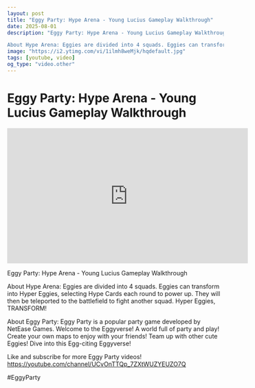 ```yaml
---
layout: post
title: "Eggy Party: Hype Arena - Young Lucius Gameplay Walkthrough"
date: 2025-08-01
description: "Eggy Party: Hype Arena - Young Lucius Gameplay Walkthrough

About Hype Arena: Eggies are divided into 4 squads. Eggies can transform into Hyper Eggies, ..."
image: "https://i2.ytimg.com/vi/1ilmh8weMjk/hqdefault.jpg"
tags: [youtube, video]
og_type: "video.other"
---
```


<script type="application/ld+json">
{
  "@context": "http://schema.org",
  "@type": "VideoObject",
  "name": "Eggy Party: Hype Arena - Young Lucius Gameplay Walkthrough",
  "description": "Eggy Party: Hype Arena - Young Lucius Gameplay Walkthrough\n\nAbout Hype Arena: Eggies are divided into 4 squads. Eggies can transform into Hyper Eggies, selecting Hype Cards each round to power up. They will then be teleported to the battlefield to fight another squad. Hyper Eggies, TRANSFORM!\n\nAbout Eggy Party: Eggy Party is a popular party game developed by NetEase Games. Welcome to the Eggyverse! A world full of party and play! Create your own maps to enjoy with your friends! Team up with other cute Eggies! Dive into this Egg-citing Eggyverse!\n\nLike and subscribe for more Eggy Party videos! https://youtube.com/channel/UCvOnTTQp_7ZXtWUZYEUZO7Q\n\n#EggyParty",
  "thumbnailUrl": "https://i2.ytimg.com/vi/1ilmh8weMjk/hqdefault.jpg",
  "uploadDate": "2025-08-01T12:00:06",
  "embedUrl": "https://www.youtube.com/embed/1ilmh8weMjk",
  "publisher": {
    "@type": "Person",
    "name": "Celo Zaga"
  },
  "mainEntityOfPage": {
    "@type": "WebPage",
    "@id": "https://celozaga.github.io/2025/08/01/eggy-party:-hype-arena---young-lucius-gameplay-walkthrough-1ilmh8weMjk.html"
  },
  "duration": "PT0M0S"
}
</script>

<script type="application/ld+json">
{
  "@context": "http://schema.org",
  "@type": "BlogPosting",
  "headline": "Eggy Party: Hype Arena - Young Lucius Gameplay Walkthrough",
  "image": "https://i2.ytimg.com/vi/1ilmh8weMjk/hqdefault.jpg",
  "publisher": {
    "@type": "Person",
    "name": "Celo Zaga"
  },
  "url": "https://celozaga.github.io/2025/08/01/eggy-party:-hype-arena---young-lucius-gameplay-walkthrough-1ilmh8weMjk.html",
  "datePublished": "2025-08-01T12:00:06",
  "dateCreated": "2025-08-01T12:00:06",
  "dateModified": "2025-08-01T12:00:06",
  "description": "Eggy Party: Hype Arena - Young Lucius Gameplay Walkthrough\n\nAbout Hype Arena: Eggies are divided into 4 squads. Eggies can transform into Hyper Eggies, ...",
  "author": {
    "@type": "Person",
    "name": "Celo Zaga"
  },
  "mainEntityOfPage": {
    "@type": "WebPage",
    "@id": "https://celozaga.github.io/2025/08/01/eggy-party:-hype-arena---young-lucius-gameplay-walkthrough-1ilmh8weMjk.html"
  }
}
</script>

<h1 class="youtube-post-title">Eggy Party: Hype Arena - Young Lucius Gameplay Walkthrough</h1>

<iframe width="560" height="315" src="https://www.youtube.com/embed/1ilmh8weMjk" class="youtube-post-embed" frameborder="0" allowfullscreen></iframe>

<p class="youtube-post-description">Eggy Party: Hype Arena - Young Lucius Gameplay Walkthrough

About Hype Arena: Eggies are divided into 4 squads. Eggies can transform into Hyper Eggies, selecting Hype Cards each round to power up. They will then be teleported to the battlefield to fight another squad. Hyper Eggies, TRANSFORM!

About Eggy Party: Eggy Party is a popular party game developed by NetEase Games. Welcome to the Eggyverse! A world full of party and play! Create your own maps to enjoy with your friends! Team up with other cute Eggies! Dive into this Egg-citing Eggyverse!

Like and subscribe for more Eggy Party videos! https://youtube.com/channel/UCvOnTTQp_7ZXtWUZYEUZO7Q

#EggyParty</p>
